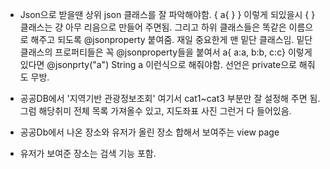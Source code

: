 * Json으로 받을땐 상위 json 클래스를 잘 파악해야함. { a{ }  } 이렇게 되있을시 { } 클래스는 걍 아무 리음으로 만들어 주면됨.
 그리고 하위 클래스들은 똑같은 이름으로 해주고 되도록 @jsonproperty 붙여줌. 재일 중요한게  맨 밑단 클래스임.
  밑단 클래스의 프로퍼티들은 꼭 @jsonproperty들을 붙여서 a{ a:a, b:b, c:c} 이렇게 있다면 @jsonprty("a") String a
  이런식으로 해줘야함.
  선언은 private으로 해줘도 무방.
 
* 공공DB에서 '지역기반 관광정보조회' 여기서 cat1~cat3 부분만 잘 설정해 주면 됨.
 그럼 해당취미 전체 목록 가져올수 있고, 지도좌표 사진 그런거 다 들어있음.
 
* 공공Db에서 나온 장소와 유저가 올린 장소 합해서 보여주는 view page 
 + 유저가 보여준 장소는 검색 기능 포함.
 
 